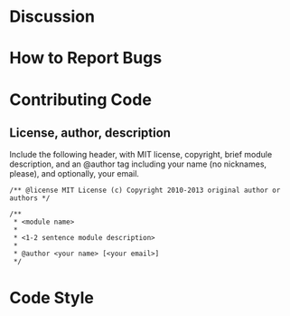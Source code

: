 # Discussion

# How to Report Bugs

# Contributing Code

## License, author, description

Include the following header, with MIT license, copyright, brief module description, and an @author tag including your name (no nicknames, please), and optionally, your email.

```text
/** @license MIT License (c) Copyright 2010-2013 original author or authors */

/**
 * <module name>
 *
 * <1-2 sentence module description>
 *
 * @author <your name> [<your email>]
 */
```

# Code Style